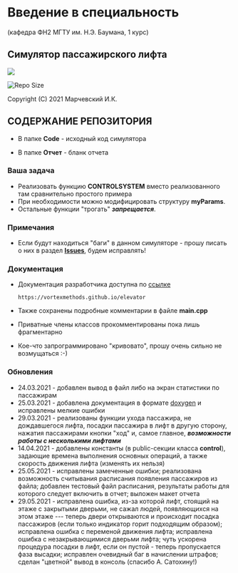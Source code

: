 Введение в специальность 
========================

(кафедра ФН2 МГТУ им. Н.Э. Баумана, 1 курс)

Симулятор пассажирского лифта
-----------------------------

<p align="left"><img src="https://www.unitalm.ru/blog/wp-content/uploads/ekspluatacia-liftov.png"></p>

![Repo Size](https://img.shields.io/github/repo-size/vortexmethods/elevator.svg)

Copyright (C) 2021 Марчевский И.К.


СОДЕРЖАНИЕ РЕПОЗИТОРИЯ
----------------------

* В папке **Code** - исходный код симулятора

* В папке **Отчет** - бланк отчета

### Ваша задача 

* Реализовать функцию **CONTROLSYSTEM** вместо реализованного там сравнительно простого примера 
* При необходимости можно модифицировать структуру **myParams**.
* Остальные функции "трогать" ***запрещается***.

### Примечания
* Если будут находиться "баги" в данном симуляторе - прошу писать о них в раздел [**Issues**](https://github.com/vortexmethods/elevator/issues), будем исправлять!

### Документация
* Документация разработчика доступна по [ссылке](https://vortexmethods.github.io/elevator)

      https://vortexmethods.github.io/elevator

* Также сохранены подробные комментарии в файле **main.cpp**
* Приватные члены классов прокомментированы пока лишь фрагментарно
* Кое-что запрограммировано "кривовато", прошу очень сильно не возмущаться :-)

### Обновления
* 24.03.2021 - добавлен вывод в файл либо на экран статистики по пассажирам
* 25.03.2021 - добавлена документация в формате [doxygen](http://www.doxygen.org) и исправлены мелкие ошибки
* 29.03.2021 - реализованы функции ухода пассажира, не дождавшегося лифта, посадки пассажира в лифт в другую сторону, нажатия пассажирами кнопки "ход" и, самое главное, ***возможности работы с несколькими лифтами***
* 14.04.2021 - добавлены константы (в public-секции класса **control**), задающие времена выполнения основных операций, а также скорость движения лифта (изменять их нельзя)
* 25.05.2021 - исправлены замеченные ошибки; реализована возможность считывания расписания появления пассажиров из файла; добавлен тестовый файл расписания, результаты работы для которого следует включить в отчет; выложен макет отчета 
* 29.05.2021 - исправлена ошибка, из-за которой лифт, стоящий на этаже с закрытыми дверьми, не сажал людей, появляющихся на этом этаже --- теперь двери открываются и происходит посадка пассажиров (если только индикатор горит подходящим образом); исправлена ошибка с переменой движения лифта; исправлена ошибка с незакрывающимися дверьми лифта; чуть ускорена процедура посадки в лифт, если он пустой - теперь пропускается фаза высадки; исправлен очевидный баг в начислении штрафов; сделан "цветной" вывод в консоль (спасибо А. Сатохину!)
